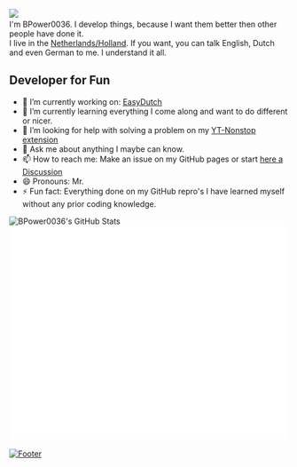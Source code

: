![](https://capsule-render.vercel.app/api?type=waving&color=auto&section=header&reversal=true&text=Hi%20there&fontSize=48&fontAlignY=35&height=150) <br>
I'm BPower0036. I develop things, because I want them better then other people have done it. <br>
I live in the [Netherlands/Holland](https://www.openstreetmap.org/relation/2323309#map=5/51.154/9.712). If you want, you can talk English, Dutch and even German to me. I understand it all.

## Developer for Fun
- 🔭 I’m currently working on: [EasyDutch](https://github.com/EasyDutch-uBO/EasyDutch/)
- 🌱 I’m currently learning everything I come along and want to do different or nicer.
- 🤔 I’m looking for help with solving a problem on my [YT-Nonstop extension](https://github.com/BPower0036/YT-Nonstop/issues/8)
- 💬 Ask me about anything I maybe can know.
- 📫 How to reach me: Make an issue on my GitHub pages or start [here a Discussion](https://github.com/BPower0036/BPower0036/discussions)
- 😄 Pronouns: Mr.
- ⚡ Fun fact: Everything done on my GitHub repro's I have learned myself without any prior coding knowledge.

![BPower0036's GitHub Stats](https://github-readme-stats.vercel.app/api?username=BPower0036&show_icons=true&count_private=true&include_all_commits=true&theme=radical&border_radius=20px&border_color=FF3B3B) <br>
![Metrics](https://github.com/BPower0036/BPower0036/blob/main/github-metrics.svg)
<!-- ![Activity Graph](https://activity-graph.herokuapp.com/graph?username=BPower0036&theme=chartreuse-dark) <br>
![Top Langs](https://github-readme-stats.vercel.app/api/top-langs/?username=BPower0036&layout=compact&langs_count=10) <br> -->
[![Footer](https://capsule-render.vercel.app/api?type=waving&color=timeGradient&section=footer&reversal=true&text=Please%20support%20me&animation=blinking&fontSize=35&fontAlignY=85&height=100)](https://www.paypal.com/donate?hosted_button_id=M4D2NPZX5NS4C)
